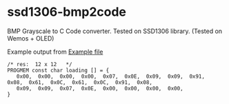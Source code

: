 # ssd1306-bmp2code
BMP Grayscale to C Code converter. Tested on SSD1306 library. (Tested on Wemos + OLED)

Example output from [Example file](https://raw.githubusercontent.com/SandroAkira/ssd1306-bmp2code/master/loading.bmp)

```
/* res:  12 x 12   */
PROGMEM const char loading [] = {
   0x00,  0x00,  0x00,  0x00,  0x07,  0x0E,  0x09,  0x09,  0x91,  0x08,  0x61,  0x0C,  0x61,  0x0C,  0x91,  0x08,
   0x09,  0x09,  0x07,  0x0E,  0x00,  0x00,  0x00,  0x00,
}
```
